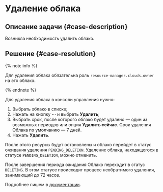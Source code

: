 # Удаление облака



## Описание задачи {#case-description}

Возникла необходимость удалить облако.

## Решение {#case-resolution}

{% note info %}

Для удаления облака обязательна роль `resource-manager.clouds.owner` на это облако.

{% endnote %}

Для удаления облака в консоли управления нужно:

1. Выбрать облако в списке;
2. Нажать на кнопку **···** и выбрать **Удалить**;
3. Выбрать срок, после которого облако будет удалено — один из возможных периодов или опция **Удалить сейчас**. Срок удаления Облака по умолчанию — 7 дней.
4. Нажать **Удалить**.

После этого ресурсы будут остановлены и облако перейдет в статус ожидания удаления `PENDING_DELETION`. Удаление облака, находящегося в статусе `PENDING_DELETION`, можно отменить.

После завершения периода ожидания Облако переходит в статус `DELETING`. В этом статусе происходит процесс необратимого удаления, занимающий до 72 часов.

Подробнее пишем в [документации](https://cloud.yandex.ru/docs/resource-manager/operations/cloud/delete).